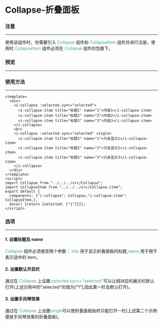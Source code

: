 # Collapse-折叠面板

### 注意
---
使用该组件时，你需要引入<span style='color:#3eaf7c;'> Collapse </span>组件和<span style='color:#3eaf7c;'> CollapseItem </span>组件并进行注册。使用时<span style='color:#3eaf7c;'> CollapseItem </span>组件必须在<span style='color:#3eaf7c;'> Collapse </span>组件的包裹下。

### 预览
---

<ClientOnly>
<collapse-demos></collapse-demos>
</ClientOnly>

### 使用方法
---
```vue
<template>
  <div>
    <i-collapse :selected.sync="selected">
      <i-collapse-item title="标题1" name="1">内容1</i-collapse-item>
      <i-collapse-item title="标题2" name="2">内容2</i-collapse-item>
      <i-collapse-item title="标题3" name="3">内容3</i-collapse-item>
    </i-collapse>
    <br>
    <i-collapse :selected.sync="selected" single>
      <i-collapse-item title="标题1" name="1">只会显示1</i-collapse-item>
      <i-collapse-item title="标题2" name="2">只会显示2</i-collapse-item>
      <i-collapse-item title="标题3" name="3">只会显示3</i-collapse-item>
    </i-collapse>
  </div>
</template>
<script>
import Collapse from "../../../src/Collapse";
import CollapseItem from "../../../src/Collapse-item";
export default {
  components: {"i-collapse": Collapse,"i-collapse-item": CollapseItem,},
  data() {return {selected: ["1"]}}};
</script>
```

### 选项
---
#### 1. 设置标题及 name
<span style='color:#3eaf7c;'>Collapse </span>组件必须接受两个参数：<span style='color:#3eaf7c;'> title </span>用于显示折叠面板的标题,<span style='color:#3eaf7c;'>name </span>用于用于表示选中的 item。

#### 2. 设置默认开启栏
通过在<span style='color:#3eaf7c;'> Collapse </span>上设置<span style='color:#3eaf7c;'>:selected.sync="selected"</span>可以让相对应的展示栏默认打开(上述示例中的"selected"的值为["1"],因此第一栏会默认打开)。

#### 3. 设置手风琴效果
通过在<span style='color:#3eaf7c;'> Collapse </span>上设置<span style='color:#3eaf7c;'>single</span>可以使折叠面板始终只能打开一栏(上述第二个示例便是手风琴效果的折叠面板)。


